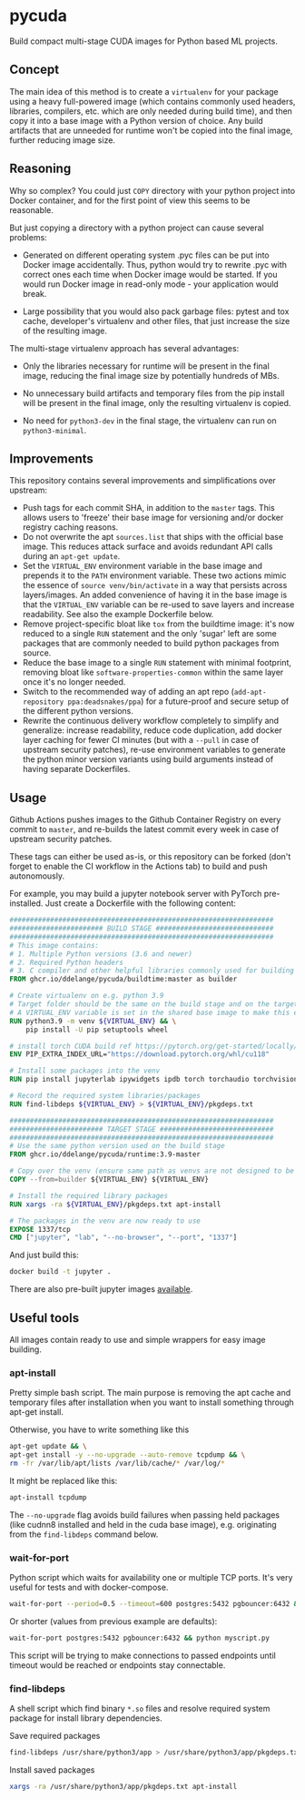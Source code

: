 # pycuda

Build compact multi-stage CUDA images for Python based ML projects.


## Concept

The main idea of this method is to create a `virtualenv` for your package using a
heavy full-powered image (which contains commonly 
used headers, libraries, compilers, etc. which are only needed during build time), and then copy it into a
base image with a Python version of choice.
Any build artifacts that are unneeded for runtime won't be copied into the final image, further reducing image size.

## Reasoning

Why so complex? You could just `COPY` directory with your python project into 
Docker container, and for the first point of view this seems to be reasonable. 

But just copying a directory with a python project can cause several problems:

- Generated on different operating system .pyc files can be put into Docker 
  image accidentally. Thus, python would try to rewrite .pyc with correct ones 
  each time when Docker image would be started. If you would run Docker image 
  in read-only mode - your application would break.  

- Large possibility that you would also pack garbage files: pytest and tox 
  cache, developer's virtualenv and other files, that just increase the size of 
  the resulting image.

The multi-stage virtualenv approach has several advantages:

- Only the libraries necessary for runtime will be present in the final image,
  reducing the final image size by potentially hundreds of MBs.

- No unnecessary build artifacts and temporary files from the pip install will be
  present in the final image, only the resulting virtualenv is copied.

- No need for `python3-dev` in the final stage, the virtualenv can run on `python3-minimal`.

## Improvements

This repository contains several improvements and simplifications over upstream:

- Push tags for each commit SHA, in addition to the `master` tags. This allows users to 'freeze' their base image for versioning and/or docker registry caching reasons.
- Do not overwrite the apt `sources.list` that ships with the official base image. This reduces attack surface and avoids redundant API calls during an `apt-get update`.
- Set the `VIRTUAL_ENV` environment variable in the base image and prepends it to the `PATH` environment variable. These two actions mimic the essence of `source venv/bin/activate` in a way that persists across layers/images. An added convenience of having it in the base image is that the `VIRTUAL_ENV` variable can be re-used to save layers and increase readability. See also the example Dockerfile below.
- Remove project-specific bloat like `tox` from the buildtime image: it's now reduced to a single `RUN` statement and the only 'sugar' left are some packages that are commonly needed to build python packages from source.
- Reduce the base image to a single `RUN` statement with minimal footprint, removing bloat like `software-properties-common` within the same layer once it's no longer needed.
- Switch to the recommended way of adding an apt repo (`add-apt-repository ppa:deadsnakes/ppa`) for a future-proof and secure setup of the different python versions.
- Rewrite the continuous delivery workflow completely to simplify and generalize: increase readability, reduce code duplication, add docker layer caching for fewer CI minutes (but with a `--pull` in case of upstream security patches), re-use environment variables to generate the python minor version variants using build arguments instead of having separate Dockerfiles.

## Usage

Github Actions pushes images to the Github Container Registry on every commit to `master`, and re-builds the latest commit every week in case of upstream security patches.

These tags can either be used as-is, or this repository can be forked (don't forget to enable the CI workflow in the Actions tab) to build and push autonomously.

For example, you may build a jupyter notebook server with PyTorch pre-installed. Just create a Dockerfile 
with the following content:

```Dockerfile
#################################################################
####################### BUILD STAGE #############################
#################################################################
# This image contains:
# 1. Multiple Python versions (3.6 and newer)
# 2. Required Python headers
# 3. C compiler and other helpful libraries commonly used for building wheels
FROM ghcr.io/ddelange/pycuda/buildtime:master as builder

# Create virtualenv on e.g. python 3.9
# Target folder should be the same on the build stage and on the target stage
# A VIRTUAL_ENV variable is set in the shared base image to make this easier
RUN python3.9 -m venv ${VIRTUAL_ENV} && \
    pip install -U pip setuptools wheel

# install torch CUDA build ref https://pytorch.org/get-started/locally/
ENV PIP_EXTRA_INDEX_URL="https://download.pytorch.org/whl/cu118"

# Install some packages into the venv
RUN pip install jupyterlab ipywidgets ipdb torch torchaudio torchvision

# Record the required system libraries/packages
RUN find-libdeps ${VIRTUAL_ENV} > ${VIRTUAL_ENV}/pkgdeps.txt

#################################################################
####################### TARGET STAGE ############################
#################################################################
# Use the same python version used on the build stage
FROM ghcr.io/ddelange/pycuda/runtime:3.9-master

# Copy over the venv (ensure same path as venvs are not designed to be portable)
COPY --from=builder ${VIRTUAL_ENV} ${VIRTUAL_ENV}

# Install the required library packages
RUN xargs -ra ${VIRTUAL_ENV}/pkgdeps.txt apt-install

# The packages in the venv are now ready to use
EXPOSE 1337/tcp
CMD ["jupyter", "lab", "--no-browser", "--port", "1337"]
```

And just build this:
```bash
docker build -t jupyter .
```

There are also pre-built jupyter images [available](https://github.com/ddelange/pycuda/pkgs/container/pycuda%2Fjupyter).

## Useful tools

All images contain ready to use and simple wrappers for easy image building.

### apt-install

Pretty simple bash script. The main purpose is removing the apt cache and temporary files after installation when you want to install something through apt-get install.

Otherwise, you have to write something like this 

```bash
apt-get update && \
apt-get install -y --no-upgrade --auto-remove tcpdump && \
rm -fr /var/lib/apt/lists /var/lib/cache/* /var/log/*
```

It might be replaced like this:
```bash
apt-install tcpdump
```

The `--no-upgrade` flag avoids build failures when passing held packages (like cudnn8 installed and held in the cuda base image), e.g. originating from the `find-libdeps` command below.

### wait-for-port

Python script which waits for availability one or multiple TCP ports. It's very useful for tests and with docker-compose.

```bash
wait-for-port --period=0.5 --timeout=600 postgres:5432 pgbouncer:6432 && python myscript.py
```
Or shorter (values from previous example are defaults):
```bash
wait-for-port postgres:5432 pgbouncer:6432 && python myscript.py
```

This script will be trying to make connections to passed endpoints until timeout would be reached or endpoints stay connectable.


### find-libdeps

A shell script which find binary `*.so` files and resolve required system package for install library dependencies.

Save required packages
```bash
find-libdeps /usr/share/python3/app > /usr/share/python3/app/pkgdeps.txt
```

Install saved packages
```bash
xargs -ra /usr/share/python3/app/pkgdeps.txt apt-install
```

